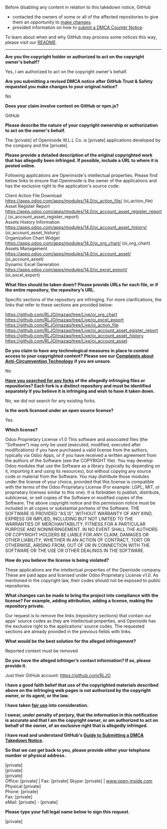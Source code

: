 Before disabling any content in relation to this takedown notice, GitHub
- contacted the owners of some or all of the affected repositories to give them an opportunity to [make changes](https://docs.github.com/en/github/site-policy/dmca-takedown-policy#a-how-does-this-actually-work).
- provided information on how to [submit a DMCA Counter Notice](https://docs.github.com/en/articles/guide-to-submitting-a-dmca-counter-notice).

To learn about when and why GitHub may process some notices this way, please visit our [README](https://github.com/github/dmca/blob/master/README.md#anatomy-of-a-takedown-notice).

---

**Are you the copyright holder or authorized to act on the copyright owner's behalf?**

Yes, I am authorized to act on the copyright owner's behalf.

**Are you submitting a revised DMCA notice after GitHub Trust & Safety requested you make changes to your original notice?**

No

**Does your claim involve content on GitHub or npm.js?**

GitHub

**Please describe the nature of your copyright ownership or authorization to act on the owner's behalf.**

The [private] of Openinside W.L.L Co. is [private] applications developed by the company and the [private].

**Please provide a detailed description of the original copyrighted work that has allegedly been infringed. If possible, include a URL to where it is posted online.**

Following applications are Openinside's intellectual properties. Please find below links to ensure that Openinside is the owner of the applications and has the exclusive right to the application's source code:

Client Action File Download https://apps.odoo.com/apps/modules/14.0/oi_action_file/ (oi_action_file)  
Asset Register Report https://apps.odoo.com/apps/modules/14.0/oi_account_asset_register_report/ (oi_account_asset_register_report)  
Assets History Information https://apps.odoo.com/apps/modules/14.0/oi_account_asset_history/ (oi_account_asset_history)  
Organization Chart Widget https://apps.odoo.com/apps/modules/14.0/oi_org_chart/ (oi_org_chart)  
Assets Management https://apps.odoo.com/apps/modules/14.0/oi_account_asset/ (oi_account_asset)  
Dynamic Excel Generation https://apps.odoo.com/apps/modules/14.0/oi_excel_export/ (oi_excel_export)

**What files should be taken down? Please provide URLs for each file, or if the entire repository, the repository’s URL.**

Specific sections of the repository are infringing. For more clarifications, the links that refer to these sections are provided below:

https://github.com/RLJO/mazaq/tree/Live/oi_org_chart  
https://github.com/RLJO/mazaq/tree/Live/oi_excel_export  
https://github.com/RLJO/mazaq/tree/Live/oi_action_file  
https://github.com/RLJO/mazaq/tree/Live/oi_account_asset_egister_report  
https://github.com/RLJO/mazaq/tree/Live/oi_account_asset_history  
https://github.com/RLJO/mazaq/tree/Live/oi_account_asset

**Do you claim to have any technological measures in place to control access to your copyrighted content? Please see our <a href="https://docs.github.com/articles/guide-to-submitting-a-dmca-takedown-notice#complaints-about-anti-circumvention-technology">Complaints about Anti-Circumvention Technology</a> if you are unsure.**

No

**<a href="https://docs.github.com/articles/dmca-takedown-policy#b-what-about-forks-or-whats-a-fork">Have you searched for any forks</a> of the allegedly infringing files or repositories? Each fork is a distinct repository and must be identified separately if you believe it is infringing and wish to have it taken down.**

No, we did not search for any existing forks.

**Is the work licensed under an open source license?**

Yes

**Which license?**

Odoo Proprietary License v1.0
This software and associated files (the "Software") may only be used (executed,
modified, executed after modifications) if you have purchased a valid license
from the authors, typically via Odoo Apps, or if you have received a written
agreement from the authors of the Software (see the COPYRIGHT file).
You may develop Odoo modules that use the Software as a library (typically
by depending on it, importing it and using its resources), but without copying
any source code or material from the Software. You may distribute those
modules under the license of your choice, provided that this license is
compatible with the terms of the Odoo Proprietary License (For example:
LGPL, MIT, or proprietary licenses similar to this one).
It is forbidden to publish, distribute, sublicense, or sell copies of the Software
or modified copies of the Software.
The above copyright notice and this permission notice must be included in all
copies or substantial portions of the Software.
THE SOFTWARE IS PROVIDED "AS IS", WITHOUT WARRANTY OF ANY KIND, EXPRESS OR
IMPLIED, INCLUDING BUT NOT LIMITED TO THE WARRANTIES OF MERCHANTABILITY,
FITNESS FOR A PARTICULAR PURPOSE AND NONINFRINGEMENT.
IN NO EVENT SHALL THE AUTHORS OR COPYRIGHT HOLDERS BE LIABLE FOR ANY CLAIM,
DAMAGES OR OTHER LIABILITY, WHETHER IN AN ACTION OF CONTRACT, TORT OR OTHERWISE,
ARISING FROM, OUT OF OR IN CONNECTION WITH THE SOFTWARE OR THE USE OR OTHER
DEALINGS IN THE SOFTWARE.

**How do you believe the license is being violated?**

These applications are the intellectual properties of the Openiside company. These are paid apps and licensed under Odoo Proprietary License v1.0. As mentioned in the copyright law, their codes should not be exposed to public repositories.

**What changes can be made to bring the project into compliance with the license? For example, adding attribution, adding a license, making the repository private.**

Our request is to remove the links (repository sections) that contain our apps' source codes as they are intellectual properties, and Openiside has the exclusive right to the applications' source codes. The requested sections are already provided in the previous fields with links.

**What would be the best solution for the alleged infringement?**

Reported content must be removed

**Do you have the alleged infringer’s contact information? If so, please provide it.**

Just their GitHub account: https://github.com/RLJO

**I have a good faith belief that use of the copyrighted materials described above on the infringing web pages is not authorized by the copyright owner, or its agent, or the law.**

**I have taken <a href="https://www.lumendatabase.org/topics/22">fair use</a> into consideration.**

**I swear, under penalty of perjury, that the information in this notification is accurate and that I am the copyright owner, or am authorized to act on behalf of the owner, of an exclusive right that is allegedly infringed.**

**I have read and understand GitHub's <a href="https://docs.github.com/articles/guide-to-submitting-a-dmca-takedown-notice/">Guide to Submitting a DMCA Takedown Notice</a>.**

**So that we can get back to you, please provide either your telephone number or physical address.**

[private]  
[private]  
[private]  
Office: [private]  | Fax: [private] 
Skype: [private] | www.open-inside.com
Physical [private]  
Phone: [private]  
Fax: [private]  
eMail: [private]  - [private]  

**Please type your full legal name below to sign this request.**

[private] 
